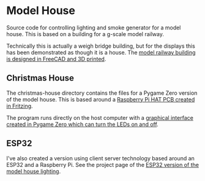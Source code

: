 # Model House
Source code for controlling lighting and smoke generator for a model house. This is based on a building for a g-scale model railway.

Technically this is actually a weigh bridge building, but for the displays this has been demonstrated as though it is a house. The [model railway building is designed in FreeCAD and 3D printed](http://www.penguintutor.com/projects/gscalebuilding1).

## Christmas House

The christmas-house directory contains the files for a Pygame Zero version of the model house. 
This is based around a [Raspberry Pi HAT PCB created in Fritzing](http://www.penguintutor.com/electronics/design-fritzing). 

The program runs directly on the host computer with a [graphical interface created in Pygame Zero which can turn the LEDs on and off](http://www.penguintutor.com/projects/christmas-house). 

## ESP32

I've also created a version using client server technology based around an ESP32 and a Raspberry Pi. See the project page of the [ESP32 version of the model house lighting](http://www.penguintutor.com/projects/esp32-wireless-house).
